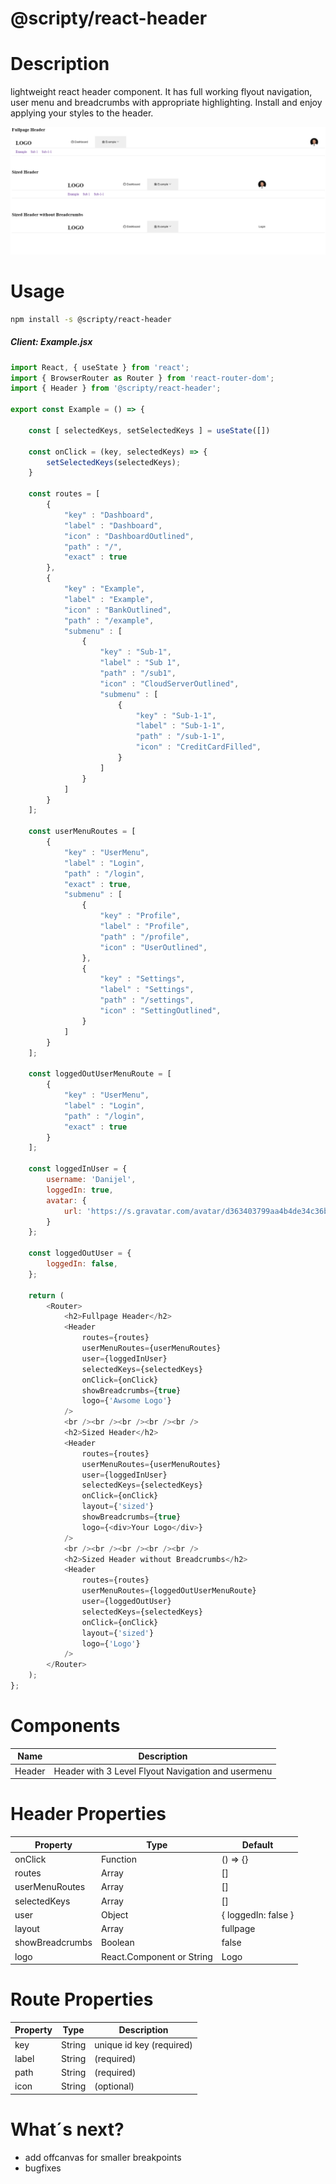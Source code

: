 # @scripty/react-header

# Description

lightweight react header component. It has full working flyout navigation, user menu and breadcrumbs with
appropriate highlighting. Install and enjoy applying your styles to the header.

![alt text](./header1.png "@scripty/react-header")

# Usage
```bash
npm install -s @scripty/react-header
```

##### Client: Example.jsx

```javascript
import React, { useState } from 'react';
import { BrowserRouter as Router } from 'react-router-dom';
import { Header } from '@scripty/react-header';

export const Example = () => {

    const [ selectedKeys, setSelectedKeys ] = useState([])

    const onClick = (key, selectedKeys) => {
        setSelectedKeys(selectedKeys);
    }

    const routes = [
        {
            "key" : "Dashboard",
            "label" : "Dashboard",
            "icon" : "DashboardOutlined",
            "path" : "/",
            "exact" : true
        },
        {
            "key" : "Example",
            "label" : "Example",
            "icon" : "BankOutlined",
            "path" : "/example",
            "submenu" : [
                {
                    "key" : "Sub-1",
                    "label" : "Sub 1",
                    "path" : "/sub1",
                    "icon" : "CloudServerOutlined",
                    "submenu" : [
                        {
                            "key" : "Sub-1-1",
                            "label" : "Sub-1-1",
                            "path" : "/sub-1-1",
                            "icon" : "CreditCardFilled",
                        }
                    ]
                }
            ]
        }
    ];

    const userMenuRoutes = [
        {
            "key" : "UserMenu",
            "label" : "Login",
            "path" : "/login",
            "exact" : true,
            "submenu" : [
                {
                    "key" : "Profile",
                    "label" : "Profile",
                    "path" : "/profile",
                    "icon" : "UserOutlined",
                },
                {
                    "key" : "Settings",
                    "label" : "Settings",
                    "path" : "/settings",
                    "icon" : "SettingOutlined",
                }
            ]
        }
    ];

    const loggedOutUserMenuRoute = [
        {
            "key" : "UserMenu",
            "label" : "Login",
            "path" : "/login",
            "exact" : true
        }
    ];

    const loggedInUser = {
        username: 'Danijel',
        loggedIn: true,
        avatar: {
            url: 'https://s.gravatar.com/avatar/d363403799aa4b4de34c36bc290ebe12?size=50&default=retro'
        }
    };

    const loggedOutUser = {
        loggedIn: false,
    };

    return (
        <Router>
            <h2>Fullpage Header</h2>
            <Header
                routes={routes}
                userMenuRoutes={userMenuRoutes}
                user={loggedInUser}
                selectedKeys={selectedKeys}
                onClick={onClick}
                showBreadcrumbs={true}
                logo={'Awsome Logo'}
            />
            <br /><br /><br /><br /><br />
            <h2>Sized Header</h2>
            <Header
                routes={routes}
                userMenuRoutes={userMenuRoutes}
                user={loggedInUser}
                selectedKeys={selectedKeys}
                onClick={onClick}
                layout={'sized'}
                showBreadcrumbs={true}
                logo={<div>Your Logo</div>}
            />
            <br /><br /><br /><br /><br />
            <h2>Sized Header without Breadcrumbs</h2>
            <Header
                routes={routes}
                userMenuRoutes={loggedOutUserMenuRoute}
                user={loggedOutUser}
                selectedKeys={selectedKeys}
                onClick={onClick}
                layout={'sized'}
                logo={'Logo'}
            />
        </Router>
    );
};
```
# Components

Name              | Description                                         |
----------------- |---------------------------------------------------- |
Header            | Header with 3 Level Flyout Navigation and usermenu  |

# Header Properties

Property           | Type     |  Default  |
------------------ |--------- |-----------
onClick            | Function | () => {}
routes             | Array    | []
userMenuRoutes     | Array    | []
selectedKeys       | Array    | []
user               | Object   | { loggedIn: false }
layout             | Array    | fullpage
showBreadcrumbs    | Boolean  | false
logo               | React.Component or String  | Logo

# Route Properties

Property           | Type     |  Description             |
------------------ |--------- |--------------------------|
key                | String   | unique id key (required) |
label              | String   | (required)               |
path               | String   | (required)               |
icon               | String   | (optional)               |


# What´s next?
- add offcanvas for smaller breakpoints
- bugfixes
